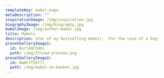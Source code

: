 ```yaml
---
templateKey: mabel-page
metaDescription: ""
inspirationImage: /img/inspiration.jpg
biographyImage: /img/biography.jpg
mabelImage: /img/author-mabel.jpg
title: Mabels
description: Star of my bestselling memoir, 'For the Love of a Dog'
presetGalleryImage1:
  id: Bxrl4QChHhi
  path: /img/ftload-preview.png
presetGalleryImage2:
  id: BwHlfTShTll
  path: /img/mabel-in-basket.jpg
---
```


